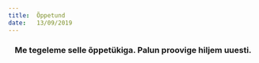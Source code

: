 ```yaml
---
title:  Õppetund
date:   13/09/2019
---
```


### <center>Me tegeleme selle õppetükiga. Palun proovige hiljem uuesti.</center>